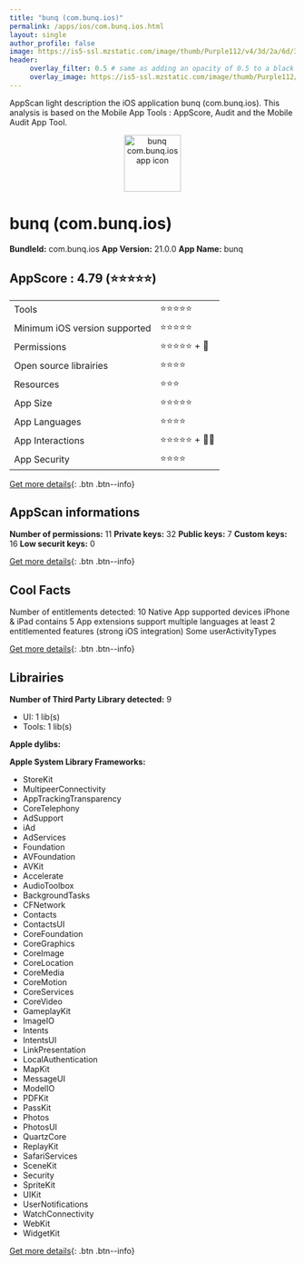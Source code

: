 ```yaml
---
title: "bunq (com.bunq.ios)"
permalink: /apps/ios/com.bunq.ios.html
layout: single
author_profile: false
image: https://is5-ssl.mzstatic.com/image/thumb/Purple112/v4/3d/2a/6d/3d2a6df7-2dd5-c49d-c0a2-bbeee3c71a28/AppIcon-1x_U007emarketing-0-4-0-85-220.png/512x512bb.jpg
header: 
     overlay_filter: 0.5 # same as adding an opacity of 0.5 to a black background
     overlay_image: https://is5-ssl.mzstatic.com/image/thumb/Purple112/v4/3d/2a/6d/3d2a6df7-2dd5-c49d-c0a2-bbeee3c71a28/AppIcon-1x_U007emarketing-0-4-0-85-220.png/512x512bb.jpg
---
```

AppScan light description the iOS application bunq (com.bunq.ios). This analysis is based on the Mobile App Tools : AppScore, Audit and the Mobile Audit App Tool.

  
  
<div style="text-align: center;"><img src="https://is5-ssl.mzstatic.com/image/thumb/Purple112/v4/3d/2a/6d/3d2a6df7-2dd5-c49d-c0a2-bbeee3c71a28/AppIcon-1x_U007emarketing-0-4-0-85-220.png/512x512bb.jpg" width="100" height="100" alt="bunq com.bunq.ios app icon"></div>  
  
# bunq (com.bunq.ios)

**BundleId:** com.bunq.ios
**App Version:** 21.0.0
**App Name:** bunq


## AppScore : 4.79 (⭐️⭐️⭐️⭐️⭐️) 

<table>
<tr><td> Tools </td><td> ⭐️⭐️⭐️⭐️⭐️ </td></tr>
<tr><td> Minimum iOS version supported </td><td> ⭐️⭐️⭐️⭐️⭐️ </td></tr>
<tr><td> Permissions </td><td> ⭐️⭐️⭐️⭐️⭐️ + 🌟 </td></tr>
<tr><td> Open source librairies </td><td> ⭐️⭐️⭐️⭐️ </td></tr>
<tr><td> Resources </td><td> ⭐️⭐️⭐️ </td></tr>
<tr><td> App Size </td><td> ⭐️⭐️⭐️⭐️⭐️ </td></tr>
<tr><td> App Languages </td><td> ⭐️⭐️⭐️⭐️ </td></tr>
<tr><td> App Interactions </td><td> ⭐️⭐️⭐️⭐️⭐️ + 🌟🌟 </td></tr>
<tr><td> App Security </td><td> ⭐️⭐️⭐️⭐️ </td></tr>
</table>

[Get more details](/pricing.html){: .btn .btn--info}  
  
## AppScan informations 

**Number of permissions:** 11
**Private keys:** 32
**Public keys:** 7
**Custom keys:** 16
**Low securit keys:** 0
  
[Get more details](/pricing.html){: .btn .btn--info}

## Cool Facts

Number of entitlements detected: 10
Native App
supported devices iPhone & iPad
contains 5 App extensions
support multiple languages
at least 2 entitlemented features (strong iOS integration)
Some userActivityTypes
  
[Get more details](/pricing.html){: .btn .btn--info}

## Librairies 
**Number of Third Party Library detected:** 9
- UI: 1 lib(s)
- Tools: 1 lib(s)

**Apple dylibs:**


**Apple System Library Frameworks:**
- StoreKit
- MultipeerConnectivity
- AppTrackingTransparency
- CoreTelephony
- AdSupport
- iAd
- AdServices
- Foundation
- AVFoundation
- AVKit
- Accelerate
- AudioToolbox
- BackgroundTasks
- CFNetwork
- Contacts
- ContactsUI
- CoreFoundation
- CoreGraphics
- CoreImage
- CoreLocation
- CoreMedia
- CoreMotion
- CoreServices
- CoreVideo
- GameplayKit
- ImageIO
- Intents
- IntentsUI
- LinkPresentation
- LocalAuthentication
- MapKit
- MessageUI
- ModelIO
- PDFKit
- PassKit
- Photos
- PhotosUI
- QuartzCore
- ReplayKit
- SafariServices
- SceneKit
- Security
- SpriteKit
- UIKit
- UserNotifications
- WatchConnectivity
- WebKit
- WidgetKit


  
[Get more details](/pricing.html){: .btn .btn--info}

